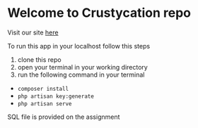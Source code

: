 # Welcome to Crustycation repo
Visit our site [here](http://www.crustycation.crusty-crud.xyz)

To run this app in your localhost follow this steps

1. clone this repo
2. open your terminal in your working directory
3. run the following command in your terminal
* ```composer install```
* ```php artisan key:generate```
* ```php artisan serve```

SQL file is provided on the assignment
 
